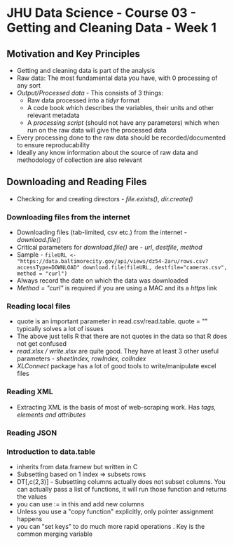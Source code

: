 # JHU Data Science - Course 03 - Getting and Cleaning Data - Week 1

## Motivation and Key Principles 
* Getting and cleaning data is part of the analysis 
* Raw data: The most fundamental data you have, with 0 processing of any sort 
* *Output/Processed data* - This consists of 3 things: 
    * Raw data processed into a _tidyr_ format
    * A code book which describes the variables, their units and other relevant metadata
    * A _processing script_ (should not have any parameters) which when run on the raw data will give the processed data 
* Every processing done to the raw data should be recorded/documented to ensure reproducability
* Ideally any know information about the source of raw data and methodology of collection are also relevant 

## Downloading and Reading Files
* Checking for and creating directors - *file.exists()*, *dir.create()*

### Downloading files from the internet 
* Downloading files (tab-limited, csv etc.) from the internet - *download.file()*
* Critical parameters for *download.file()* are - _url_, _destfile_, _method_
* Sample - ``` fileURL <-  "https://data.baltimorecity.gov/api/views/dz54-2aru/rows.csv?accessType=DOWNLOAD"
download.file(fileURL, destfile="cameras.csv", method = "curl") ```
* Always record the date on which the data was downloaded 
* _Method = "curl"_ is required if you are using a MAC and its a _https_ link

### Reading local files
* quote is an important parameter in read.csv/read.table. quote = "" typically solves a lot of issues
* The above just tells R that there are not quotes in the data so that R does not get confused 
* *read.xlsx / write.xlsx* are quite good. They have at least 3 other useful parameters - _sheetIndex, rowIndex, colIndex_
* _XLConnect_ package has a lot of good tools to write/manipulate excel files

### Reading XML 
* Extracting XML is the basis of most of web-scraping work. Has _tags, elements and attributes_

### Reading JSON


### Introduction to data.table 
* inherits from data.framew but written in C 
* Subsetting based on 1 index => subsets rows 
* DT[,c(2,3)] - Subsetting columns actually does not subset columns. You can actually pass a list of functions, it will run those function and returns the values 
* you can use := in this and add new columns 
* Unless you use a "copy function" explicitly, only pointer assignment happens 
* you can "set keys" to do much more rapid operations . Key is the common merging variable 